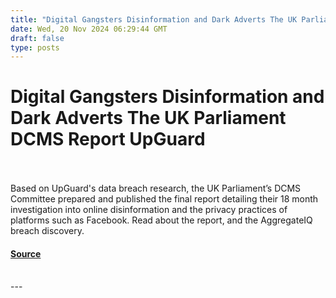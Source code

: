 ```yaml
---
title: "Digital Gangsters Disinformation and Dark Adverts The UK Parliament DCMS Report UpGuard"
date: Wed, 20 Nov 2024 06:29:44 GMT
draft: false
type: posts
---
```

# Digital Gangsters Disinformation and Dark Adverts The UK Parliament DCMS Report UpGuard

<br/>

<br/>
Based on UpGuard's data breach research, the UK Parliament’s DCMS Committee prepared and published the final report detailing their 18 month investigation into online disinformation and the privacy practices of platforms such as Facebook. Read about the report, and the AggregateIQ breach discovery.

#### [Source](https://www.upguard.com/breaches/digital-gangsters-disinformation-dark-adverts-uk-parliament-dcms-report)

<br/>
---
